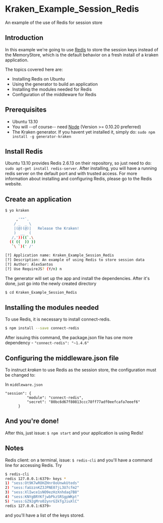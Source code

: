 # Kraken\_Example\_Session\_Redis
An example of the use of Redis for session store

## Introduction
In this example we're going to use [Redis](http://redis.io) to store the session keys instead of the MemoryStore, which is the default behavior on a fresh install of a kraken application.

The topics covered here are:

* Installing Redis on Ubuntu
* Using the generator to build an application
* Installing the modules needed for Redis
* Configuration of the middleware for Redis

## Prerequisites
* Ubuntu 13.10
* You will --of course-- need [Node](http://nodejs.org) (Version >= 0.10.20 preferred)
* The Kraken generator. If you havent yet installed it, simply do: `sudo npm install -g generator-kraken`

## Install Redis
Ubuntu 13.10 provides Redis 2.6.13 on their repository, so just need to do: `sudo apt-get install redis-server`. After installing, you will have a running redis server on the default port and with trusted access. For more information about installing and configuring Redis, please go to the Redis website.

## Create an application
```bash
$ yo kraken

     ,'""`.
    / _  _ \
    |(@)(@)|   Release the Kraken!
    )  __  (
   /,'))((`.\
  (( ((  )) ))
   `\ `)(' /'

[?] Application name: Kraken_Example_Session_Redis
[?] Description: An example of using Redis to store session data
[?] Author: AlexSantos
[?] Use RequireJS? (Y/n) n

```
The generator will set up the app and install the dependencies. After it's done, just go into the newly created directory
```bash
$ cd Kraken_Example_Session_Redis
```

## Installing the modules needed
To use Redis, it is necessary to install connect-redis.
```bash
$ npm install --save connect-redis
```
After issuing this command, the package.json file has one more dependency - `"connect-redis": "~1.4.6"`

## Configuring the middleware.json file
To instruct *kraken* to use Redis as the session store, the configuration must be changed to:

In `middleware.json`
```
"session": {
          "module": "connect-redis",
          "secret": "80bc6d67f80813ccc78ff77adf0eefcafa7eeef6"
      }
```
## And you're done!
After this, just issue: `$ npm start` and your application is using Redis!

## Notes
Redis client: on a terminal, issue: `$ redis-cli` and you'll have a command line for accessing Redis. Try
```bash
$ redis-cli
redis 127.0.0.1:6379> keys *
1) "sess:Ot9K7wROHZHnr8oUnwkUteds"
2) "sess:faUzznKZ3JPNE07jL3U7cfm2"
3) "sess:XlIwce1sNO9ezHzXnhdaq7B8"
4) "sess:KNYgBRYKfjwbPkzSRSgpWKpt"
5) "sess:GZ92gMro02ynrGIkTgJiuXlC"
redis 127.0.0.1:6379> 
```
and you'll have a list of the keys stored.






